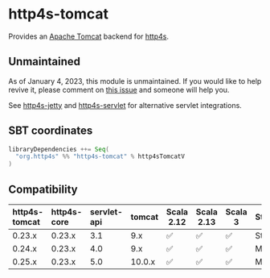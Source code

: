 # http4s-tomcat

Provides an [Apache Tomcat][tomcat] backend for [http4s][http4s].

## Unmaintained

As of January 4, 2023, this module is unmaintained.  If you would like to help revive it, please comment on [this issue](https://github.com/http4s/http4s-okhttp-client/issues/6) and someone will help you.

See [http4s-jetty](https://github.com/http4s/http4s-jetty) and [http4s-servlet](https://github.com/http4s/http4s-servlet) for alternative servlet integrations.

## SBT coordinates

```scala
libraryDependencies ++= Seq(
  "org.http4s" %% "http4s-tomcat" % http4sTomcatV
)
```

## Compatibility

| http4s-tomcat | http4s-core | servlet-api | tomcat | Scala 2.12 | Scala 2.13 | Scala 3 | Status    |
|:--------------|:---------------|:------------|--------|------------|------------|---------|:----------|
| 0.23.x        | 0.23.x         | 3.1         | 9.x    | ✅         | ✅         | ✅      | Stable    |
| 0.24.x        | 0.23.x         | 4.0         | 9.x    | ✅         | ✅         | ✅      | Milestone |
| 0.25.x        | 0.23.x         | 5.0         | 10.0.x | ✅         | ✅         | ✅      | Milestone |

[http4s]: https://http4s.org/
[tomcat]: https://tomcat.apache.org/index.html
